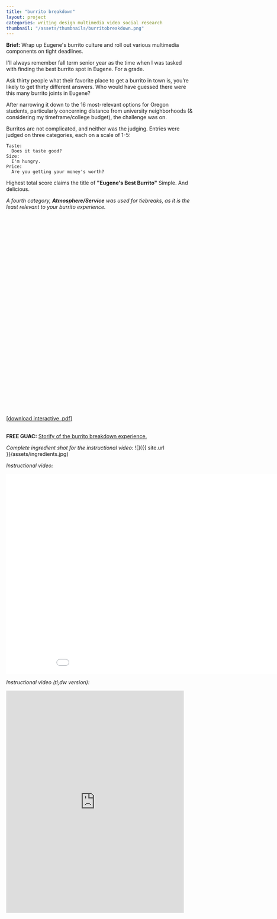 ```yaml
---
title: "burrito breakdown"
layout: project
categories: writing design multimedia video social research
thumbnail: "/assets/thumbnails/burritobreakdown.png"
---
```



**Brief:** Wrap up Eugene's burrito culture and roll out various multimedia components on tight deadlines.


I'll always remember fall term senior year as the time when I was tasked with finding the best burrito spot in Eugene. For a grade.

Ask thirty people what their favorite place to get a burrito in town is, you’re likely to get thirty different answers. Who would have guessed there were this many burrito joints in Eugene?

After narrowing it down to the 16 most-relevant options for Oregon students, particularly concerning distance from university neighborhoods (& considering my timeframe/college budget), the challenge was on.

Burritos are not complicated, and neither was the judging.
Entries were judged on three categories, each on a scale of 1-5:

    Taste:
      Does it taste good?
    Size:
      I'm hungry.
    Price:
      Are you getting your money's worth?

Highest total score claims the title of **"Eugene's Best Burrito"**
Simple. And delicious.

_A fourth category, **Atmosphere/Service** was used for tiebreaks, as it is the least relevant to your burrito experience._

<div data-configid="10301778/7116069" style="width: 960px; height: 540px;" class="issuuembed"></div><script type="text/javascript" src="//e.issuu.com/embed.js" async="true"></script>
<a href="https://db.tt/0pLwT9XF" target="_blank">[download interactive .pdf]</a>

<br>
<br>

**FREE GUAC:**
<a href="http://storify.com/its_tanner/burritobreakdown" target="_blank">Storify of the burrito breakdown experience.</a>

<i>Complete ingredient shot for the instructional video:</i>
![]({{ site.url }}/assets/ingredients.jpg)

<i>Instructional video:</i><br>
<iframe width="960" height="540" src="//www.youtube.com/embed/xhDeCCvKqhw?rel=0" frameborder="0" allowfullscreen></iframe>
<br>


<i>Instructional video (tl;dw version):</i><br>
<iframe class="vine-embed" width="480" height="600" src="https://vine.co/v/hjdtpTddjJl/embed/simple" frameborder="0" allowfullscreen></iframe><script async src="//platform.vine.co/static/scripts/embed.js" charset="utf-8"></script>
